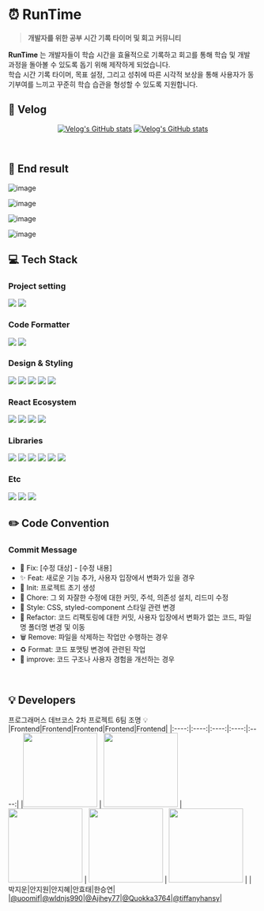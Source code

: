 # ⏰ RunTime 
> **개발자를 위한 공부 시간 기록 타이머 및 회고 커뮤니티**

**RunTime** 는 개발자들이 학습 시간을 효율적으로 기록하고 회고를 통해 학습 및 개발 과정을 돌아볼 수 있도록 돕기 위해 제작하게 되었습니다.
<br>학습 시간 기록 타이머, 목표 설정, 그리고 성취에 따른 시각적 보상을 통해 사용자가 동기부여를 느끼고 꾸준히 학습 습관을 형성할 수 있도록 지원합니다.
## 📗 Velog 
<div align="center">
	
[![Velog's GitHub stats](https://velog-readme-stats.vercel.app/api?name=jhey77&slug=팀프로젝트-개발자용-열품타-RunTime)](https://velog.io/@jhey77/%ED%8C%80%ED%94%84%EB%A1%9C%EC%A0%9D%ED%8A%B8-%EA%B0%9C%EB%B0%9C%EC%9E%90%EC%9A%A9-%EC%97%B4%ED%92%88%ED%83%80-RunTime)
[![Velog's GitHub stats](https://velog-readme-stats.vercel.app/api?name=jhey77&slug=stopPropagation-사용하지-않고-해결하기#-해결)](https://velog.io/@jhey77/stopPropagation-%EC%82%AC%EC%9A%A9%ED%95%98%EC%A7%80-%EC%95%8A%EA%B3%A0-%ED%95%B4%EA%B2%B0%ED%95%98%EA%B8%B0#-%ED%95%B4%EA%B2%B0)

</div>



<br/>

## 🏅 End result 

![image](https://github.com/user-attachments/assets/22d3e2a7-4565-48e3-8cf3-929fecc1173a)

![image](https://github.com/user-attachments/assets/0d77e8f6-9e00-4b7c-81e8-4802ad667433)

![image](https://github.com/user-attachments/assets/5d9d9ce3-e8df-4eff-ab16-7b2bd15ca66c)

![image](https://github.com/user-attachments/assets/e053ff19-48fa-4a25-b404-c5f60419d179)


## 💻 Tech Stack
### Project setting
  
<img src="https://img.shields.io/badge/pnpm-F69220?style=for-the-badge&logo=pnpm&logoColor=white"> <img src="https://img.shields.io/badge/vite-646CFF?style=for-the-badge&logo=vite&logoColor=white"> 

### Code Formatter

<img src="https://img.shields.io/badge/eslint-4B32C3?style=for-the-badge&logo=eslint&logoColor=white"> <img src="https://img.shields.io/badge/prettier-F7B93E?style=for-the-badge&logo=prettier&logoColor=white">

### Design & Styling
<img src="https://img.shields.io/badge/figma-F24E1E?style=for-the-badge&logo=figma&logoColor=white"> <img src="https://img.shields.io/badge/tailwindcss-06B6D4?style=for-the-badge&logo=tailwindcss&logoColor=white"> <img src="https://img.shields.io/badge/CSS-1572B6?style=for-the-badge&logo=css3&logoColor=white"> <img src="https://img.shields.io/badge/styled--components-DB7093?style=for-the-badge&logo=styledcomponents&logoColor=white"> <img src="https://img.shields.io/badge/mui-007FFF?style=for-the-badge&logo=mui&logoColor=white">

### React Ecosystem
<img src="https://img.shields.io/badge/React-61DAFB?style=for-the-badge&logo=react&logoColor=black"> <img src="https://img.shields.io/badge/react--dom-61DAFB?style=for-the-badge&logo=react&logoColor=black"> <img src="https://img.shields.io/badge/react--router-CA4245?style=for-the-badge&logo=reactrouter&logoColor=white"> <img src="https://img.shields.io/badge/zustand-2C3E50?style=for-the-badge&logo=javascript&logoColor=white">

### Libraries

<img src="https://img.shields.io/badge/i18next-26A69A?style=for-the-badge&logo=i18next&logoColor=white"> <img src="https://img.shields.io/badge/react--quill-FFCE00?style=for-the-badge&logo=quill&logoColor=black"> <img src="https://img.shields.io/badge/uuid-085E8D?style=for-the-badge&logo=uuid&logoColor=white"> <img src="https://img.shields.io/badge/dayjs-FF5F57?style=for-the-badge&logo=javascript&logoColor=white"> <img src="https://img.shields.io/badge/clsx-FB503B?style=for-the-badge&logo=javascript&logoColor=white"> <img src="https://img.shields.io/badge/axios-5A29E4?style=for-the-badge&logo=axios&logoColor=white">

### Etc
  <img src="https://img.shields.io/badge/notion-000000?style=for-the-badge&logo=notion&logoColor=white"> <img src="https://img.shields.io/badge/slack-4A154B?style=for-the-badge&logo=slack&logoColor=white"> <img src="https://img.shields.io/badge/github-181717?style=for-the-badge&logo=github&logoColor=white">


## ✏️ Code Convention 
### Commit Message
- 🚨 Fix: [수정 대상] - [수정 내용]
- ✨ Feat: 새로운 기능 추가, 사용자 입장에서 변화가 있을 경우
- 🎉 Init: 프로젝트 초기 생성
- 📝 Chore: 그 외 자잘한 수정에 대한 커밋, 주석, 의존성 설치, 리드미 수정
- 💄 Style: CSS, styled-component 스타일 관련 변경
- 🔨 Refactor: 코드 리팩토링에 대한 커밋, 사용자 입장에서 변화가 없는 코드, 파일명 폴더명 변경 및 이동 
- 🗑️ Remove: 파일을 삭제하는 작업만 수행하는 경우
- ♻️ Format: 코드 포맷팅 변경에 관련된 작업
- 🎨 improve: 코드 구조나 사용자 경험을 개선하는 경우 

<br/>

## 💡 Developers
프로그래머스 데브코스 2차 프로젝트 6팀 조명 💡
|Frontend|Frontend|Frontend|Frontend|Frontend|
|:----:|:----:|:----:|:----:|:----:|
|<img src="https://github.com/user-attachments/assets/6a5fcc77-a8c9-488a-8a01-3f23cccdf813"  width="150"/> | <img src="https://github.com/user-attachments/assets/25a4b528-8685-4944-9e13-5d9bba78abeb"  width="150"/> | <img src="https://github.com/user-attachments/assets/6936b616-eedd-4615-80ba-25f496aec840"  width="150"/> | <img src="https://github.com/user-attachments/assets/73f15487-9f91-4897-b890-bceeec31e61b"  width="150"/> | <img src="https://github.com/user-attachments/assets/9168006a-f84c-4fb9-a343-0ce95bce8a13"  width="150"/> | 
|박지운|안지원|안지혜|안효태|한승연|
|[@uoomif](https://github.com/uoomif)|[@wldnjs990](https://github.com/wldnjs990)|[@Ajihey77](https://github.com/Ajihey77)|[@Quokka3764](https://github.com/Quokka3764)|[@tiffanyhansy](https://github.com/tiffanyhansy)|




